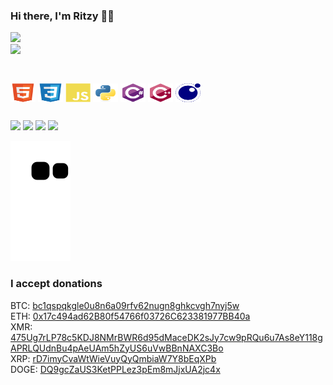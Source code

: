 ### Hi there, I'm Ritzy 👩‍💻

<div>
  <a href="https://kutt.it/RitzyVexGithub">
    <img align = "left" src = "https://github-readme-stats.vercel.app/api?username=RitzyVex&show_icons=true&theme=tokyonight&count_private=true" /><br>
    <img align = "center" src = "https://github-readme-stats.vercel.app/api/top-langs/?username=RitzyVex&theme=tokyonight&count_private=true" />
  </a>
</div>

##

<div style="display: inline_block"><br>
  <img align="center" alt="html" height="30" width="40" src="https://raw.githubusercontent.com/devicons/devicon/master/icons/html5/html5-original.svg">
  <img align="center" alt="css" height="30" width="40" src="https://raw.githubusercontent.com/devicons/devicon/master/icons/css3/css3-original.svg">
  <img align="center" alt="js" height="30" width="40" src="https://raw.githubusercontent.com/devicons/devicon/master/icons/javascript/javascript-plain.svg">
  <img align="center" alt="python" height="30" width="40" src="https://raw.githubusercontent.com/devicons/devicon/master/icons/python/python-original.svg">
  <img align="center" alt="csharp" height="30" width="40" src="https://raw.githubusercontent.com/devicons/devicon/master/icons/csharp/csharp-original.svg">
  <img align="center" alt="cplusplus" height="30" width="40" src="https://raw.githubusercontent.com/devicons/devicon/master/icons/cplusplus/cplusplus-original.svg">
  <img align="center" alt="lua" height="30" width="40" src="https://raw.githubusercontent.com/devicons/devicon/master/icons/lua/lua-plain.svg">
</div>

##

<div>
  <a href="https://kutt.it/RitzyVexGL" target="_blank"><img src="https://img.shields.io/badge/GitLab-330F63?style=for-the-badge&logo=gitlab&logoColor=white"></a>
  <a href="https://kutt.it/RitzyVexTT" target="_blank"><img src="https://img.shields.io/badge/Twitter-1DA1F2?style=for-the-badge&logo=twitter&logoColor=white"></a>
  <a href="https://t.me/RitzyVex" target="_blank"><img src="https://img.shields.io/badge/Telegram-2CA5E0?style=for-the-badge&logo=telegram&logoColor=white" target="_blank"></a>
  <a href="mailto:ritzyvex684@protonmail.com" target="_blank"><img src="https://img.shields.io/badge/ProtonMail-8B89CC?style=for-the-badge&logo=protonmail&logoColor=white" target="_blank"></a>
  
  ![Snake animation](https://github.com/rafaballerini/rafaballerini/blob/output/github-contribution-grid-snake.svg)
</div>

### I accept donations

<div>
  BTC: <a href="bitcoin:bc1qspqkgle0u8n6a09rfv62nugn8ghkcvgh7nyj5w">bc1qspqkgle0u8n6a09rfv62nugn8ghkcvgh7nyj5w</a><br>
  ETH: <a href="ethereum:0x17c494ad62B80f54766f03726C623381977BB40a">0x17c494ad62B80f54766f03726C623381977BB40a</a><br>
  XMR: <a href="monero:475Ug7rLP78c5KDJ8NMrBWR6d95dMaceDK2sJy7cw9pRQu6u7As8eY118gAPRLQUdnBu4pAeUAm5hZyUS6uVwBBnNAXC3Bo">475Ug7rLP78c5KDJ8NMrBWR6d95dMaceDK2sJy7cw9pRQu6u7As8eY118gAPRLQUdnBu4pAeUAm5hZyUS6uVwBBnNAXC3Bo</a><br>
  XRP: <a href="ripple:rD7imyCvaWtWieVuyQyQmbiaW7Y8bEqXPb">rD7imyCvaWtWieVuyQyQmbiaW7Y8bEqXPb</a><br>
  DOGE: <a href="dogecoin:DQ9gcZaUS3KetPPLez3pEm8mJjxUA2jc4x">DQ9gcZaUS3KetPPLez3pEm8mJjxUA2jc4x</a>
</div>
